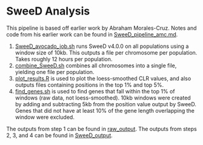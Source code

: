 # SweeD Analysis

This pipeline is based off earlier work by Abraham Morales-Cruz. Notes and code from his earlier work can be found in [SweeD_pipeline_amc.md](https://github.com/GautLab/avo_ref_paper/blob/main/SweeD_analysis/SweeD_pipeline_amc.md).

1. [SweeD_avocado_job.sh](https://github.com/GautLab/avo_ref_paper/blob/main/SweeD_analysis/SweeD_avocado_job.sh) runs SweeD v4.0.0 on all populations using a window size of 10kb. This outputs a file per chromosome per population. Takes roughly 12 hours per population.
2. [combine_SweeD.sh](https://github.com/GautLab/avo_ref_paper/blob/main/SweeD_analysis/combine_SweeD.sh) combines all chromosomes into a single file, yielding one file per population.
3. [plot_results.R](https://github.com/GautLab/avo_ref_paper/blob/main/SweeD_analysis/plot_results.R) is used to plot the loess-smoothed CLR values, and also outputs files containing positions in the top 1% and top 5%.
4. [find_genes.sh](https://github.com/GautLab/avo_ref_paper/blob/main/SweeD_analysis/find_genes.sh) is used to find genes that fall within the top 1% of windows (raw data, not loess-smoothed). 10kb windows were created by adding and subtracting 5kb from the position value output by SweeD. Genes that did not have at least 10% of the gene length overlapping the window were excluded. 

The outputs from step 1 can be found in [raw_output](https://github.com/GautLab/avo_ref_paper/tree/main/SweeD_analysis/raw_output).
The outputs from steps 2, 3, and 4 can be found in [SweeD_output](https://github.com/GautLab/avo_ref_paper/tree/main/SweeD_analysis/SweeD_output).
